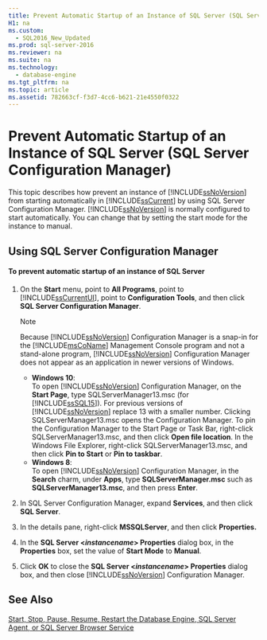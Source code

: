 ```yaml
---
title: Prevent Automatic Startup of an Instance of SQL Server (SQL Server Configuration Manager)
H1: na
ms.custom: 
  - SQL2016_New_Updated
ms.prod: sql-server-2016
ms.reviewer: na
ms.suite: na
ms.technology: 
  - database-engine
ms.tgt_pltfrm: na
ms.topic: article
ms.assetid: 782663cf-f3d7-4cc6-b621-21e4550f0322
---
```

# Prevent Automatic Startup of an Instance of SQL Server (SQL Server Configuration Manager)
  This topic describes how prevent an instance of [!INCLUDE[ssNoVersion](../../Token/Other/ssNoVersion_md.md)] from starting automatically in [!INCLUDE[ssCurrent](../../Token/Other/ssCurrent_md.md)] by using SQL Server Configuration Manager. [!INCLUDE[ssNoVersion](../../Token/Other/ssNoVersion_md.md)] is normally configured to start automatically. You can change that by setting the start mode for the instance to manual.  
  
##  <a name="SSMSProcedure"></a> Using SQL Server Configuration Manager  
  
#### To prevent automatic startup of an instance of SQL Server  
  
1.  On the **Start** menu, point to **All Programs**, point to [!INCLUDE[ssCurrentUI](../../Token/Other/ssCurrentUI_md.md)], point to **Configuration Tools**, and then click **SQL Server Configuration Manager**.  
  
    > [!NOTE]  
    >  Because [!INCLUDE[ssNoVersion](../../Token/Other/ssNoVersion_md.md)] Configuration Manager is a snap-in for the [!INCLUDE[msCoName](../../Token/Other/msCoName_md.md)] Management Console program and not a stand-alone program, [!INCLUDE[ssNoVersion](../../Token/Other/ssNoVersion_md.md)] Configuration Manager does not appear as an application in newer versions of Windows.  
    >   
    >  -   **Windows 10**:  
    >          To open [!INCLUDE[ssNoVersion](../../Token/Other/ssNoVersion_md.md)] Configuration Manager, on the **Start Page**, type SQLServerManager13.msc (for [!INCLUDE[ssSQL15](../../Token/Other/ssSQL15_md.md)]). For previous versions of [!INCLUDE[ssNoVersion](../../Token/Other/ssNoVersion_md.md)] replace 13 with a smaller number. Clicking SQLServerManager13.msc opens the Configuration Manager. To pin the Configuration Manager to the Start Page or Task Bar, right-click SQLServerManager13.msc, and then click **Open file location**. In the Windows File Explorer, right-click SQLServerManager13.msc, and then click **Pin to Start** or **Pin to taskbar**.  
    > -   **Windows 8**:  
    >          To open [!INCLUDE[ssNoVersion](../../Token/Other/ssNoVersion_md.md)] Configuration Manager, in the **Search** charm, under **Apps**, type **SQLServerManager<version>.msc** such as **SQLServerManager13.msc**, and then press **Enter**.  
  
2.  In SQL Server Configuration Manager, expand **Services**, and then click **SQL Server**.  
  
3.  In the details pane, right-click **MSSQLServer**, and then click **Properties.**  
  
4.  In the **SQL Server <***instancename***> Properties** dialog box, in the **Properties** box, set the value of **Start Mode** to **Manual**.  
  
5.  Click **OK** to close the **SQL Server <***instancename***> Properties** dialog box, and then close [!INCLUDE[ssNoVersion](../../Token/Other/ssNoVersion_md.md)] Configuration Manager.  
  
## See Also  
 [Start, Stop, Pause, Resume, Restart the Database Engine, SQL Server Agent, or SQL Server Browser Service](../../Topics/TopicNameNotContainA/Start--Stop--Pause--Resume--Restart-the-Database-Engine--SQL-Server-Agent--or-SQL-Server-Browser-Service.md)  
  
  